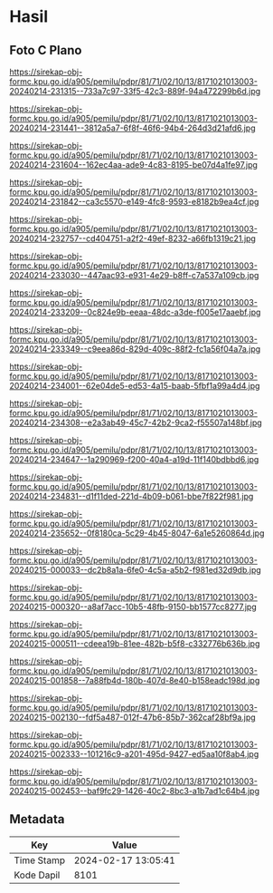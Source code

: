 # Hasil

## Foto C Plano

https://sirekap-obj-formc.kpu.go.id/a905/pemilu/pdpr/81/71/02/10/13/8171021013003-20240214-231315--733a7c97-33f5-42c3-889f-94a472299b6d.jpg

https://sirekap-obj-formc.kpu.go.id/a905/pemilu/pdpr/81/71/02/10/13/8171021013003-20240214-231441--3812a5a7-6f8f-46f6-94b4-264d3d21afd6.jpg

https://sirekap-obj-formc.kpu.go.id/a905/pemilu/pdpr/81/71/02/10/13/8171021013003-20240214-231604--162ec4aa-ade9-4c83-8195-be07d4a1fe97.jpg

https://sirekap-obj-formc.kpu.go.id/a905/pemilu/pdpr/81/71/02/10/13/8171021013003-20240214-231842--ca3c5570-e149-4fc8-9593-e8182b9ea4cf.jpg

https://sirekap-obj-formc.kpu.go.id/a905/pemilu/pdpr/81/71/02/10/13/8171021013003-20240214-232757--cd404751-a2f2-49ef-8232-a66fb1319c21.jpg

https://sirekap-obj-formc.kpu.go.id/a905/pemilu/pdpr/81/71/02/10/13/8171021013003-20240214-233030--447aac93-e931-4e29-b8ff-c7a537a109cb.jpg

https://sirekap-obj-formc.kpu.go.id/a905/pemilu/pdpr/81/71/02/10/13/8171021013003-20240214-233209--0c824e9b-eeaa-48dc-a3de-f005e17aaebf.jpg

https://sirekap-obj-formc.kpu.go.id/a905/pemilu/pdpr/81/71/02/10/13/8171021013003-20240214-233349--c9eea86d-829d-409c-88f2-fc1a56f04a7a.jpg

https://sirekap-obj-formc.kpu.go.id/a905/pemilu/pdpr/81/71/02/10/13/8171021013003-20240214-234001--62e04de5-ed53-4a15-baab-5fbf1a99a4d4.jpg

https://sirekap-obj-formc.kpu.go.id/a905/pemilu/pdpr/81/71/02/10/13/8171021013003-20240214-234308--e2a3ab49-45c7-42b2-9ca2-f55507a148bf.jpg

https://sirekap-obj-formc.kpu.go.id/a905/pemilu/pdpr/81/71/02/10/13/8171021013003-20240214-234647--1a290969-f200-40a4-a19d-11f140bdbbd6.jpg

https://sirekap-obj-formc.kpu.go.id/a905/pemilu/pdpr/81/71/02/10/13/8171021013003-20240214-234831--d1f11ded-221d-4b09-b061-bbe7f822f981.jpg

https://sirekap-obj-formc.kpu.go.id/a905/pemilu/pdpr/81/71/02/10/13/8171021013003-20240214-235652--0f8180ca-5c29-4b45-8047-6a1e5260864d.jpg

https://sirekap-obj-formc.kpu.go.id/a905/pemilu/pdpr/81/71/02/10/13/8171021013003-20240215-000033--dc2b8a1a-6fe0-4c5a-a5b2-f981ed32d9db.jpg

https://sirekap-obj-formc.kpu.go.id/a905/pemilu/pdpr/81/71/02/10/13/8171021013003-20240215-000320--a8af7acc-10b5-48fb-9150-bb1577cc8277.jpg

https://sirekap-obj-formc.kpu.go.id/a905/pemilu/pdpr/81/71/02/10/13/8171021013003-20240215-000511--cdeea19b-81ee-482b-b5f8-c332776b636b.jpg

https://sirekap-obj-formc.kpu.go.id/a905/pemilu/pdpr/81/71/02/10/13/8171021013003-20240215-001858--7a88fb4d-180b-407d-8e40-b158eadc198d.jpg

https://sirekap-obj-formc.kpu.go.id/a905/pemilu/pdpr/81/71/02/10/13/8171021013003-20240215-002130--fdf5a487-012f-47b6-85b7-362caf28bf9a.jpg

https://sirekap-obj-formc.kpu.go.id/a905/pemilu/pdpr/81/71/02/10/13/8171021013003-20240215-002333--101216c9-a201-495d-9427-ed5aa10f8ab4.jpg

https://sirekap-obj-formc.kpu.go.id/a905/pemilu/pdpr/81/71/02/10/13/8171021013003-20240215-002453--baf9fc29-1426-40c2-8bc3-a1b7ad1c64b4.jpg


## Metadata

| Key        | Value               |
| ---------- | ------------------- |
| Time Stamp | 2024-02-17 13:05:41 |
| Kode Dapil | 8101                |



